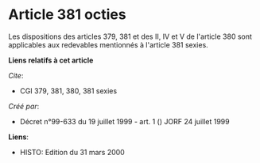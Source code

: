 # Article 381 octies

Les dispositions des articles 379, 381 et des II, IV et V de l'article 380 sont applicables aux redevables mentionnés à
l'article 381 sexies.

**Liens relatifs à cet article**

_Cite_:

  - CGI 379, 381, 380, 381 sexies

_Créé par_:

  - Décret n°99-633 du 19 juillet 1999 - art. 1 () JORF 24 juillet 1999

**Liens**:

  - HISTO: Edition du 31 mars 2000
